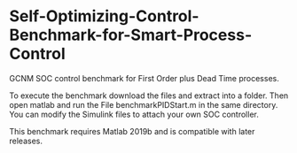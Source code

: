 # Self-Optimizing-Control-Benchmark-for-Smart-Process-Control
GCNM SOC control benchmark for First Order plus Dead Time processes.

To execute the benchmark download the files and extract into a folder. Then open matlab and run the File benchmarkPIDStart.m in the same directory. You can modify the Simulink files to attach your own SOC controller.

This benchmark requires Matlab 2019b and is compatible with later releases.


